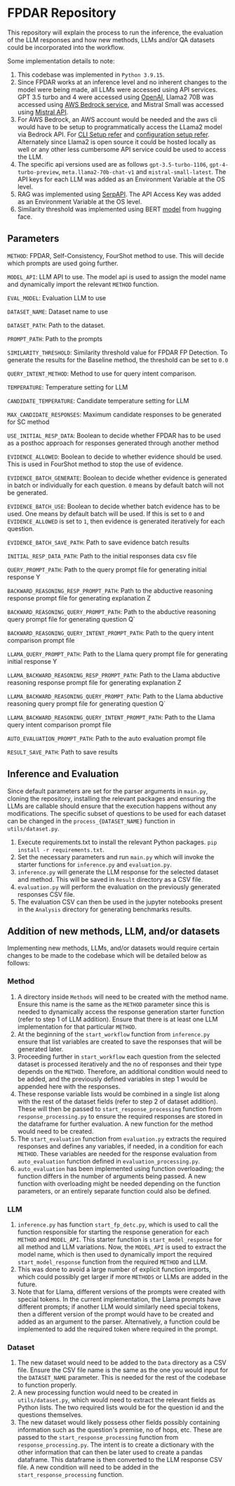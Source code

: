 # FPDAR Repository

This repository will explain the process to run the inference, the evaluation of the LLM responses and how new methods, LLMs and/or QA datasets could be incorporated into the workflow.

Some implementation details to note:

1. This codebase was implemented in `Python 3.9.15`.
2. Since FPDAR works at an inference level and no inherent changes to the model were being made, all LLMs were accessed using API services. GPT 3.5 turbo and 4 were accessed using
   [OpenAI](https://platform.openai.com/docs/models), Llama2 70B was accessed using [AWS Bedrock service](https://aws.amazon.com/bedrock/), and Mistral Small was accessed using [Mistral API](https://docs.mistral.ai/getting-started/models/).
3. For AWS Bedrock, an AWS account would be needed and the aws cli would have to be setup to programmatically access the LLama2 model via Bedrock API. For [CLI Setup refer](https://docs.aws.amazon.com/cli/latest/userguide/getting-started-install.html) and [configuration setup refer](https://docs.aws.amazon.com/cli/latest/userguide/getting-started-quickstart.html). Alternately since Llama2 is open source it could be hosted locally as well or any other less cumbersome API service could be used to access the LLM.
4. The specific api versions used are as follows `gpt-3.5-turbo-1106`, `gpt-4-turbo-preview`, `meta.llama2-70b-chat-v1` and `mistral-small-latest`. The API keys for each LLM was added as an Environment Variable at the OS level.
5. RAG was implemented using [SerpAPI](https://serpapi.com/search-api). The API Access Key was added as an Environment Variable at the OS level.
6. Similarity threshold was implemented using BERT [model](https://huggingface.co/sentence-transformers/bert-base-nli-mean-tokens) from hugging face.

## Parameters

`METHOD`: FPDAR, Self-Consistency, FourShot method to use. This will decide which prompts are used going further.

`MODEL_API`: LLM API to use. The model api is used to assign the model name and dynamically import the relevant `METHOD` function.

`EVAL_MODEL`: Evaluation LLM to use

`DATASET_NAME`: Dataset name to use

`DATASET_PATH`: Path to the dataset. 

`PROMPT_PATH`: Path to the prompts

`SIMILARITY_THRESHOLD`: Similarity threshold value for FPDAR FP Detection. To generate the results for the Baseline method, the threshold can be set to `0.0`

`QUERY_INTENT_METHOD`: Method to use for query intent comparison.

`TEMPERATURE`: Temperature setting for LLM

`CANDIDATE_TEMPERATURE`: Candidate temperature setting for LLM

`MAX_CANDIDATE_RESPONSES`: Maximum candidate responses to be generated for SC method

`USE_INITIAL_RESP_DATA`: Boolean to decide whether FPDAR has to be used as a posthoc approach for responses generated through another method

`EVIDENCE_ALLOWED`: Boolean to decide to whether evidence should be used. This is used in FourShot method to stop the use of evidence.

`EVIDENCE_BATCH_GENERATE`: Boolean to decide whether evidence is generated in batch or individually for each question. `0` means by default batch will not be generated.

`EVIDENCE_BATCH_USE`: Boolean to decide whether batch evidence has to be used. One means by default batch will be used. If this is set to `0` and `EVIDENCE_ALLOWED` is set to `1`, then evidence is generated iteratively for each question.

`EVIDENCE_BATCH_SAVE_PATH`: Path to save evidence batch results

`INITIAL_RESP_DATA_PATH`: Path to the initial responses data csv file

`QUERY_PROMPT_PATH`: Path to the query prompt file for generating initial response Y

`BACKWARD_REASONING_RESP_PROMPT_PATH`: Path to the abductive reasoning response prompt file for generating explanation Z

`BACKWARD_REASONING_QUERY_PROMPT_PATH`: Path to the abductive reasoning query prompt file for generating question Q`

`BACKWARD_REASONING_QUERY_INTENT_PROMPT_PATH`: Path to the query intent comparison prompt file

`LLAMA_QUERY_PROMPT_PATH`: Path to the Llama query prompt file for generating initial response Y

`LLAMA_BACKWARD_REASONING_RESP_PROMPT_PATH`: Path to the Llama abductive reasoning response prompt file for generating explanation Z

`LLAMA_BACKWARD_REASONING_QUERY_PROMPT_PATH`: Path to the Llama abductive reasoning query prompt file for generating question Q`

`LLAMA_BACKWARD_REASONING_QUERY_INTENT_PROMPT_PATH`: Path to the Llama query intent comparison prompt file

`AUTO_EVALUATION_PROMPT_PATH`: Path to the auto evaluation prompt file

`RESULT_SAVE_PATH`: Path to save results


## Inference and Evaluation

Since default parameters are set for the parser arguments in `main.py`, cloning the repository, installing the relevant packages and ensuring the LLMs are callable should ensure that the execution happens without any modifications. The specific subset of questions to be used for each dataset can be changed in the `process_{DATASET_NAME}` function in `utils/dataset.py`.

1. Execute requirements.txt to install the relevant Python packages. `pip install -r requirements.txt`.
2. Set the necessary parameters and run `main.py` which will invoke the starter functions for `inference.py` and `evaluation.py`.
3. `inference.py` will generate the LLM response for the selected dataset and method. This will be saved in `Result` directory as a CSV file.
4. `evaluation.py` will perform the evaluation on the previously generated responses CSV file.
5. The evaluation CSV can then be used in the jupyter notebooks present in the `Analysis` directory for generating benchmarks results.

## Addition of new methods, LLM, and/or datasets

Implementing new methods, LLMs, and/or datasets would require certain changes to be made to the codebase which will be detailed below as follows:

### Method
1. A directory inside `Methods` will need to be created with the method name. Ensure this name is the same as the `METHOD` parameter since this is needed to dynamically access the response generation starter function (refer to step 1 of LLM addition). Ensure that there is at least one LLM implementation for that particular `METHOD`.
2. At the beginning of the `start_workflow` function from `inference.py` ensure that list variables are created to save the responses that will be generated later.
3. Proceeding further in `start_workflow` each question from the selected dataset is processed iteratively and the no of responses and their type depends on the `METHOD`. Therefore, an additional condition would need to be added, and the previously defined variables in step 1 would be appended here with the responses.
4. These response variable lists would be combined in a single list along with the rest of the dataset fields (refer to step 2 of dataset addition). These will then be passed to `start_response_processing` function from `response_processing.py` to ensure the required responses are stored in the dataframe for further evaluation. A new function for the method would need to be created.
5. The `start_evaluation` function from `evaluation.py` extracts the required responses and defines any variables, if needed, in a condition for each `METHOD`. These variables are needed for the response evaluation from `auto_evaluation` function defined in `evaluation_processing.py`.
6. `auto_evaluation` has been implemented using function overloading; the function differs in the number of arguments being passed. A new function with overloading might be needed depending on the function parameters, or an entirely separate function could also be defined. 

### LLM
1. `inference.py` has function `start_fp_detc.py`, which is used to call the function responsible for starting the response generation for each `METHOD` and `MODEL_API`. This starter function is `start_model_response` for all method and LLM variations. Now, the `MODEL_API` is used to extract the model name, which is then used to dynamically import the required `start_model_response` function from the required `METHOD` and LLM.
2. This was done to avoid a large number of explicit function imports, which could possibly get larger if more `METHODS` or LLMs are added in the future.
3. Note that for Llama, different versions of the prompts were created with special tokens. In the current implementation, the Llama prompts have different prompts; if another LLM would similarly need special tokens, then a different version of the prompt would have to be created and added as an argument to the parser. Alternatively, a function could be implemented to add the required token where required in the prompt.

### Dataset
1. The new dataset would need to be added to the `Data` directory as a CSV file. Ensure the CSV file name is the same as the one you would input for the `DATASET_NAME` parameter. This is needed for the rest of the codebase to function properly.
2. A new processing function would need to be created in `utils/dataset.py`, which would need to extract the relevant fields as Python lists. The two required lists would be for the question id and the questions themselves.
3. The new dataset would likely possess other fields possibly containing information such as the question's premise, no of hops, etc. These are passed to the `start_response_processing` function from `response_processing.py`. The intent is to create a dictionary with the other information that can then be later used to create a pandas dataframe. This dataframe is then converted to the LLM response CSV file. A new condition will need to be added in the `start_response_processing` function.
